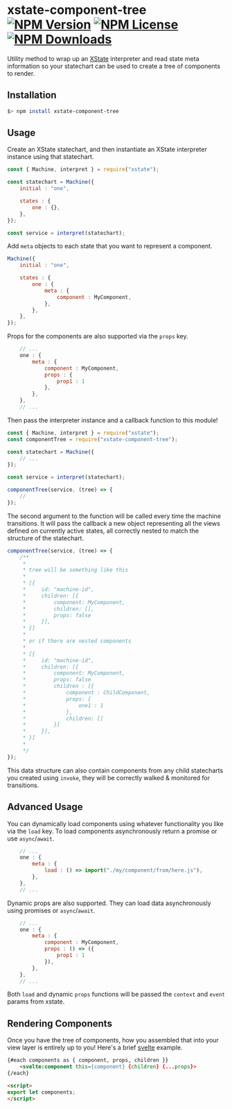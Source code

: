# xstate-component-tree [![NPM Version](https://img.shields.io/npm/v/xstate-component-tree.svg)](https://www.npmjs.com/package/xstate-component-tree) [![NPM License](https://img.shields.io/npm/l/xstate-component-tree.svg)](https://www.npmjs.com/package/xstate-component-tree) [![NPM Downloads](https://img.shields.io/npm/dm/xstate-component-tree.svg)](https://www.npmjs.com/package/xstate-component-tree)

Utility method to wrap up an [XState](xstate.js.org) interpreter and read state meta information so your statechart can be used to create a tree of components to render.

## Installation

```bash
$> npm install xstate-component-tree
```

## Usage

Create an XState statechart, and then instantiate an XState interpreter instance using that statechart.

```js
const { Machine, interpret } = require("xstate");

const statechart = Machine({
    initial : "one",

    states : {
        one : {},
    },
});

const service = interpret(statechart);
```

Add `meta` objects to each state that you want to represent a component.

```js
Machine({
    initial : "one",

    states : {
        one : {
            meta : {
                component : MyComponent,
            },
        },
    },
});
```
Props for the components are also supported via the `props` key.

```js
    // ...
    one : {
        meta : {
            component : MyComponent,
            props : {
                prop1 : 1
            },
        },
    },
    // ...
```

Then pass the interpreter instance and a callback function to this module!

```js
const { Machine, interpret } = require("xstate");
const componentTree = require("xstate-component-tree");

const statechart = Machine({
    // ...
});

const service = interpret(statechart);

componentTree(service, (tree) => {
    // 
});
```

The second argument to the function will be called every time the machine transitions. It will pass the callback a new object representing all the views defined on currently active states, all correctly nested to match the structure of the statechart.

```js
componentTree(service, (tree) => {
    /**
     * 
     * tree will be something like this
     * 
     * [{
     *     id: "machine-id",
     *     children: [{
     *         component: MyComponent,
     *         children: [],
     *         props: false
     *     }],
     * }]
     * 
     * or if there are nested components
     * 
     * [{
     *     id: "machine-id",
     *     children: [{
     *         component: MyComponent,
     *         props: false
     *         children : [{
     *             component : ChildComponent,
     *             props: {
     *                 one1 : 1
     *             },
     *             children: []
     *         }]
     *     }],
     * }]
     * 
     */ 
});
```

This data structure can also contain components from any child statecharts you created using `invoke`, they will be correctly walked & monitored for transitions.

## Advanced Usage

You can dynamically load components using whatever functionality you like via the `load` key. To load components asynchronously return a promise or use `async`/`await`.

```js
    // ...
    one : {
        meta : {
            load : () => import("./my/component/from/here.js"),
        },
    },
    // ...
```

Dynamic props are also supported. They can load data asynchronously using promises or `async`/`await`.

```js
    // ...
    one : {
        meta : {
            component : MyComponent,
            props : () => ({
                prop1 : 1
            }),
        },
    },
    // ...
```

Both `load` and dynamic `props` functions will be passed the `context` and `event` params from xstate.

## Rendering Components

Once you have the tree of components, how you assembled that into your view layer is entirely up to you! Here's a brief [svelte](svelte.dev) example.

```html
{#each components as { component, props, children }}
    <svelte:component this={component} {children} {...props}>
{/each}

<script>
export let components;
</script>
```

